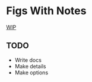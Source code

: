 # Figs With Notes

[WIP](https://osmatsuda-b.sakura.tv/2022/12/22/figs-with-notes-plugin/)

## TODO

- Write docs
- Make details
- Make options
